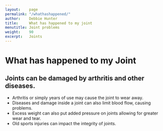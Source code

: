 ```yaml
---
layout:    page
permalink: "/whathashappened/"
author:    Debbie Hunter
title:     What has happened to my joint
menutitle: Joint problems
weight:    90
excerpt:   Joints
---
```


<H1>What has happened to my Joint</H1>
<H2>Joints can be damaged by arthritis and other diseases.</H2>
<ul>
<li>Arthritis or simply years of use may cause the joint to wear away.</li>
<li>Diseases and damage inside a joint can also limit blood flow, causing problems.</li>
<li>Excess weight can also put added pressure on joints allowing for greater wear and tear. </li>
<li>Old sports injuries can impact the integrity of joints. </li>
</ul>
